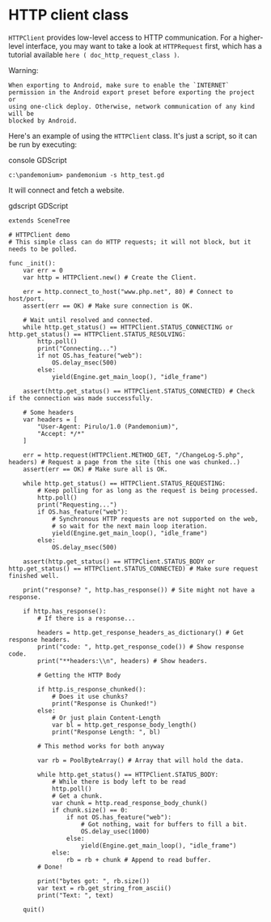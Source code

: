 

# HTTP client class

`HTTPClient` provides low-level access to HTTP communication.
For a higher-level interface, you may want to take a look at `HTTPRequest` first,
which has a tutorial available `here ( doc_http_request_class )`.

Warning:


    When exporting to Android, make sure to enable the `INTERNET`
    permission in the Android export preset before exporting the project or
    using one-click deploy. Otherwise, network communication of any kind will be
    blocked by Android.

Here's an example of using the `HTTPClient`
class. It's just a script, so it can be run by executing:

console GDScript

```
c:\pandemonium> pandemonium -s http_test.gd
```


It will connect and fetch a website.

gdscript GDScript

```
extends SceneTree

# HTTPClient demo
# This simple class can do HTTP requests; it will not block, but it needs to be polled.

func _init():
    var err = 0
    var http = HTTPClient.new() # Create the Client.

    err = http.connect_to_host("www.php.net", 80) # Connect to host/port.
    assert(err == OK) # Make sure connection is OK.

    # Wait until resolved and connected.
    while http.get_status() == HTTPClient.STATUS_CONNECTING or http.get_status() == HTTPClient.STATUS_RESOLVING:
        http.poll()
        print("Connecting...")
        if not OS.has_feature("web"):
            OS.delay_msec(500)
        else:
            yield(Engine.get_main_loop(), "idle_frame")

    assert(http.get_status() == HTTPClient.STATUS_CONNECTED) # Check if the connection was made successfully.

    # Some headers
    var headers = [
        "User-Agent: Pirulo/1.0 (Pandemonium)",
        "Accept: */*"
    ]

    err = http.request(HTTPClient.METHOD_GET, "/ChangeLog-5.php", headers) # Request a page from the site (this one was chunked..)
    assert(err == OK) # Make sure all is OK.

    while http.get_status() == HTTPClient.STATUS_REQUESTING:
        # Keep polling for as long as the request is being processed.
        http.poll()
        print("Requesting...")
        if OS.has_feature("web"):
            # Synchronous HTTP requests are not supported on the web,
            # so wait for the next main loop iteration.
            yield(Engine.get_main_loop(), "idle_frame")
        else:
            OS.delay_msec(500)

    assert(http.get_status() == HTTPClient.STATUS_BODY or http.get_status() == HTTPClient.STATUS_CONNECTED) # Make sure request finished well.

    print("response? ", http.has_response()) # Site might not have a response.

    if http.has_response():
        # If there is a response...

        headers = http.get_response_headers_as_dictionary() # Get response headers.
        print("code: ", http.get_response_code()) # Show response code.
        print("**headers:\\n", headers) # Show headers.

        # Getting the HTTP Body

        if http.is_response_chunked():
            # Does it use chunks?
            print("Response is Chunked!")
        else:
            # Or just plain Content-Length
            var bl = http.get_response_body_length()
            print("Response Length: ", bl)

        # This method works for both anyway

        var rb = PoolByteArray() # Array that will hold the data.

        while http.get_status() == HTTPClient.STATUS_BODY:
            # While there is body left to be read
            http.poll()
            # Get a chunk.
            var chunk = http.read_response_body_chunk()
            if chunk.size() == 0:
                if not OS.has_feature("web"):
                    # Got nothing, wait for buffers to fill a bit.
                    OS.delay_usec(1000)
                else:
                    yield(Engine.get_main_loop(), "idle_frame")
            else:
                rb = rb + chunk # Append to read buffer.
        # Done!

        print("bytes got: ", rb.size())
        var text = rb.get_string_from_ascii()
        print("Text: ", text)

    quit()
```
